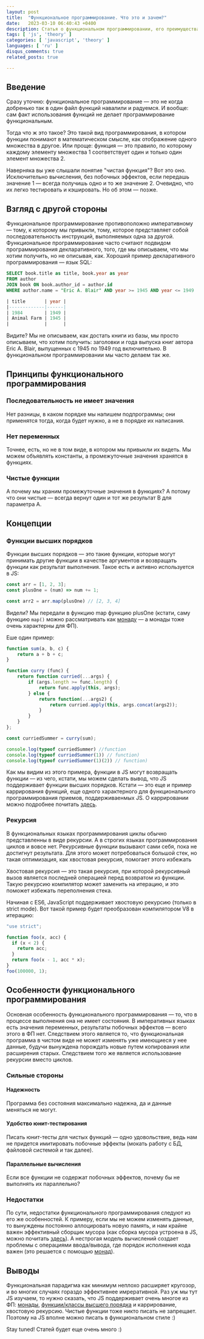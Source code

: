 ```yaml
---
layout: post
title:  "Функциональное программирование. Что это и зачем?"
date:   2023-03-10 06:40:43 +0400
description: Статья о функциональном программировании, его преимуществах и некоторых его подвидах.
tags: [ 'js', 'theory' ]
categories: [ 'javascript', 'theory' ]
languages: [ 'ru' ]
disqus_comments: true
related_posts: true

---
```


## Введение

Сразу уточню: функциональное программирование — это не когда добренько так в один файл функций навалили и радуемся.
И вообще: сам факт использования функций не делает программирование функциональным.

Тогда что ж это такое? Это такой вид программирования, в котором функции понимают в математическом смысле, как отображение одного множества в другое.
Или проще: функция — это правило, по которому каждому элементу множества 1 соответствует один и только один элемент множества 2.

Наверняка вы уже слышали понятие "чистая функция"? Вот это оно.
Исключительно вычисления, без побочных эффектов, если передашь значение 1 — всегда получишь одно и то же значение 2.
Очевидно, что их легко тестировать и кэшировать. Но об этом — позже.

## Взгляд с другой стороны

Функциональное программирование противоположно императивному — тому, к которому мы привыкли, тому, которое представляет собой последовательность инструкций, выполняемых одна за другой.
Функциональное программирование часто считают подвидом программирования декларативного, того, где мы описываем, что мы хотим получить, но не описывая, как.
Хороший пример декларативного программирования — язык SQL:

```sql
SELECT book.title as title, book.year as year
FROM author
JOIN book ON book.author_id = author.id
WHERE author.name = "Eric A. Blair" AND year >= 1945 AND year <= 1949

| title       | year |
|-------------|------|
| 1984        | 1949 |
| Animal Farm | 1945 |
|             |      |
```

Видите? Мы не описываем, как достать книги из базы, мы просто описываем, что хотим получить: заголовки и года выпуска книг автора Eric A. Blair, выпущенных с 1945 по 1949 год включительно.
В функциональном программировании мы часто делаем так же.

## Принципы функционального программирования

### Последовательность не имеет значения

Нет разницы, в каком порядке мы напишем подпрограммы; они применятся тогда, когда будет нужно, а не в порядке их написания.

### Нет переменных

Точнее, есть, но не в том виде, в котором мы привыкли их видеть. Мы можем объявлять константы, а промежуточные значения хранятся в функциях.

### Чистые функции

А почему мы храним промежуточные значения в функциях? А потому что они чистые — всегда вернут один и тот же результат B для параметра А.

## Концепции

### Функции высших порядков

Функции высших порядков — это такие функции, которые могут принимать другие функции в качестве аргументов и возвращать функции как результат выполнения.
Такое есть и активно используется в JS:

```ts
const arr = [1, 2, 3];
const plusOne = (num) => num += 1;

const arr2 = arr.map(plusOne) // [2, 3, 4]
```

Видели? Мы передали в функцию map функцию plusOne (кстати, саму функцию `map()` можно рассматривать как [монаду](https://sptm.dev/ru/2023/monads-in.js/) — а монады тоже очень характерны для ФП).

Еше один пример:

```ts
function sum(a, b, c) {
    return a + b + c;
}

function curry (func) {
    return function curried(...args) {
        if (args.length >= func.length) {
            return func.apply(this, args);
        } else {
            return function(...args2) {
                return curried.apply(this, args.concat(args2));
            }
        }
    }
};

const curriedSummer = curry(sum);

console.log(typeof curriedSummer) //function
console.log(typeof curriedSummer(1)) // function)
console.log(typeof curriedSummer(1)(2)) // function)
```

Как мы видим из этого примера, функции в JS могут возвращать функции — из чего, кстати, мы можем сделать вывод, что JS поддерживает функции высших порядков.
Кстати — это еще и пример каррирования функций, еще одного характерного для функционального программирования приемов, поддерживаенмых JS.
О каррировании можно подробнее почитать [здесь](https://sptm.dev/ru/2023/execution-context-in-js/).

### Рекурсия

В функциональных языках программирования циклы обычно представленны в виде рекурсии. А в строгих языках программирования циклов и вовсе нет.
Рекурсивные функции вызывают сами себя, пока не достигнут результата. Для этого может потребоваться большой стек, но такая оптимизация, как хвостовая рекурсия, помогает этого избежать

Хвостовая рекурсия — это такая рекурсия, при которой рекурсивный вызов является последней операцией перед возвратом из функции.
Такую рекурсию компилятор может заменить на итерацию, и это поможет избежать переполнения стека.

Начиная с ES6, JavaScript поддерживает хвостовую рекурсию (только в strict mode). Вот такой пример будет преобразован компилятором V8 в итерацию:

```ts
"use strict";

function foo(x, acc) {
  if (x < 2) {
    return acc;
  }
  return foo(x - 1, acc * x);
}
foo(100000, 1);
```

## Особенности функционального программирования

Основная особенность функционального программирования — то, что в процессе выполнения она не имеет состояния.
В императивных языках есть значения переменных, результаты побочных эффектов — всего этого в ФП нет.
Следствием этого является то, что функциональная программа в чистом виде не может изменять уже имеющиеся у нее данные, будучи вынуждена порождать новые путем копирования или расширения старых.
Следствием того же является использование рекурсии вместо циклов.

### Сильные стороны

#### Надежность

Программа без состояния максимально надежна, да и данные меняться не могут.

#### Удобство юнит-тестирования

Писать юнит-тесты для чистых функций — одно удовольствие, ведь нам не придется имитировать побочные эффекты (мокать работу с БД, файловой системой и так далее).

#### Параллельные вычисления

Если все функции не содержат побочных эффектов, почему бы не выполнять их параллельно?

### Недостатки

По сути, недостатки функционального программирования следуют из его же особенностей.
К примеру, если мы не можем изменять данные, то вынуждены постоянно аллоцировать новую память, и нам крайне важен эффективный сборщик мусора (как сборка мусора устроена в JS, можно почитать [здесь](https://sptm.dev/ru/2023/memory-management-in-js/)).
А нестрогая модель вычислений создает проблемы с операциями ввода/вывода, где порядок исполнения кода важен (это решается с помощью [монад](https://sptm.dev/ru/2023/monads-in.js/)).

## Выводы

Функциональная парадигма как минимум неплохо расширяет кругозор, и во многих случаях гораздо эффективнее имреративной.
Раз уж мы тут JS изучаем, то нужно сказать, что JS поддерживает очень многое из ФП: [монады](https://sptm.dev/ru/2023/monads-in.js/), [функции/классы высшего порядка](https://sptm.dev/ru/2023/execution-context-in-js/) и каррирование, хвостовую рекурсию.
Чистые функции тоже никто писать не запрещает. Поэтому на JS вполне можно писать в функциональном стиле :)

Stay tuned! Статей будет еще очень много :)
